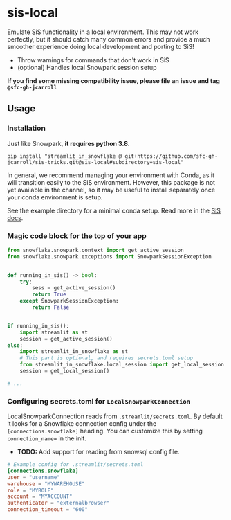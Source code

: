 # sis-local

Emulate SiS functionality in a local environment. This may not work perfectly, but it should catch many common errors
and provide a much smoother experience doing local development and porting to SiS!

- Throw warnings for commands that don't work in SiS
- (optional) Handles local Snowpark session setup

**If you find some missing compatibility issue, please file an issue and tag `@sfc-gh-jcarroll`**

## Usage

### Installation

Just like Snowpark, **it requires python 3.8.**

```shell
pip install "streamlit_in_snowflake @ git+https://github.com/sfc-gh-jcarroll/sis-tricks.git@sis-local#subdirectory=sis-local"
```

In general, we recommend managing your environment with Conda,
as it will transition easily to the SiS environment. However, this package is not yet available in the channel,
so it may be useful to install separately once your conda environment is setup.

See the example directory for a minimal conda setup. Read more in the
[SiS docs](https://docs.snowflake.com/en/LIMITEDACCESS/streamlit-in-snowflake#installing-packages-manually).

### Magic code block for the top of your app

```python
from snowflake.snowpark.context import get_active_session
from snowflake.snowpark.exceptions import SnowparkSessionException


def running_in_sis() -> bool:
    try:
        sess = get_active_session()
        return True
    except SnowparkSessionException:
        return False


if running_in_sis():
    import streamlit as st
    session = get_active_session()
else:
    import streamlit_in_snowflake as st
    # This part is optional, and requires secrets.toml setup
    from streamlit_in_snowflake.local_session import get_local_session
    session = get_local_session()

# ...
```

### Configuring secrets.toml for `LocalSnowparkConnection`

LocalSnowparkConnection reads from `.streamlit/secrets.toml`. By default it looks for
a Snowflake connection config under the `[connections.snowflake]` heading. You can
customize this by setting `connection_name=` in the init.

- **TODO:** Add support for reading from snowsql config file.

```toml
# Example config for .streamlit/secrets.toml
[connections.snowflake]
user = "username"
warehouse = "MYWAREHOUSE"
role = "MYROLE"
account = "MYACCOUNT"
authenticator = "externalbrowser"
connection_timeout = "600"
```
